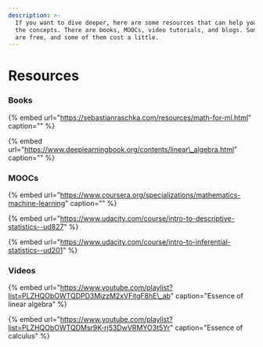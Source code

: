```yaml
---
description: >-
  If you want to dive deeper, here are some resources that can help you master
  the concepts. There are books, MOOCs, video tutorials, and blogs. Some of them
  are free, and some of them cost a little.
---
```


# Resources

### Books

{% embed url="https://sebastianraschka.com/resources/math-for-ml.html" caption="" %}

{% embed url="https://www.deeplearningbook.org/contents/linear\_algebra.html" caption="" %}

### MOOCs

{% embed url="https://www.coursera.org/specializations/mathematics-machine-learning" caption="" %}

{% embed url="https://www.udacity.com/course/intro-to-descriptive-statistics--ud827" %}

{% embed url="https://www.udacity.com/course/intro-to-inferential-statistics--ud201" %}

### Videos

{% embed url="https://www.youtube.com/playlist?list=PLZHQObOWTQDPD3MizzM2xVFitgF8hE\_ab" caption="Essence of linear algebra" %}

{% embed url="https://www.youtube.com/playlist?list=PLZHQObOWTQDMsr9K-rj53DwVRMYO3t5Yr" caption="Essence of calculus" %}

